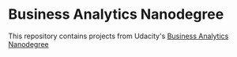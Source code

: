 # Business Analytics Nanodegree

This repository contains projects from Udacity's [Business Analytics Nanodegree](https://www.udacity.com/course/business-analytics-nanodegree--nd098)
